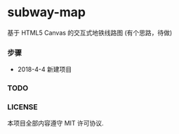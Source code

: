 # subway-map
基于 HTML5 Canvas 的交互式地铁线路图 (有个思路，待做)

### 步骤
* 2018-4-4 新建项目


### TODO



### LICENSE

本项目全部内容遵守 MIT 许可协议.